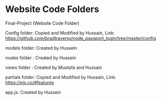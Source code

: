 # Website Code Folders
Final-Project
(Website Code Folder)

Config folder: Copied and Modified by Hussain, Link: https://github.com/bradtraversy/node_passport_login/tree/master/config

models folder: Created by Hussein 

routes folder : Created by Hussein

views folder : Created by Mustafa and Hussain

partials folder: Copied and Modified by Hussain, Link: https://ejs.co/#features

app.js: Created by Hussein
